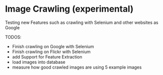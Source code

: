 # Image Crawling (experimental)

Testing new Features such as crawling with Selenium and other websites as Google

TODOS:
- Finish crawling on Google with Selenium
- Finish crawling on Flickr with Selenium
- add Support for Feature Extraction
- load images into database
- measure how good crawled images are using 5 example images
